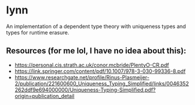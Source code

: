 # lynn
An implementation of a dependent type theory with uniqueness types and types for runtime erasure.

## Resources (for me lol, I have no idea about this):
- https://personal.cis.strath.ac.uk/conor.mcbride/PlentyO-CR.pdf
- https://link.springer.com/content/pdf/10.1007/978-3-030-99336-8.pdf
- https://www.researchgate.net/profile/Rinus-Plasmeijer-2/publication/221600600_Uniqueness_Typing_Simplified/links/0046352262ddf9e694000000/Uniqueness-Typing-Simplified.pdf?origin=publication_detail
